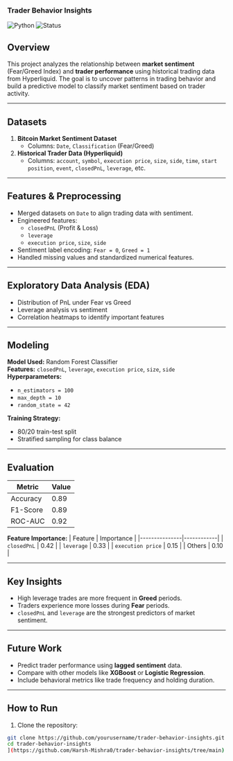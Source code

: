 ### Trader Behavior Insights

![Python](https://img.shields.io/badge/python-3.11-blue)
![Status](https://img.shields.io/badge/status-completed-green)

## Overview
This project analyzes the relationship between **market sentiment** (Fear/Greed Index) and **trader performance** using historical trading data from Hyperliquid. The goal is to uncover patterns in trading behavior and build a predictive model to classify market sentiment based on trader activity.

---

## Datasets
1. **Bitcoin Market Sentiment Dataset**
   - Columns: `Date`, `Classification` (Fear/Greed)
2. **Historical Trader Data (Hyperliquid)**
   - Columns: `account`, `symbol`, `execution price`, `size`, `side`, `time`, `start position`, `event`, `closedPnL`, `leverage`, etc.



---

## Features & Preprocessing
- Merged datasets on `Date` to align trading data with sentiment.
- Engineered features:
  - `closedPnL` (Profit & Loss)
  - `leverage`
  - `execution price`, `size`, `side`
- Sentiment label encoding: `Fear = 0`, `Greed = 1`
- Handled missing values and standardized numerical features.

---

## Exploratory Data Analysis (EDA)
- Distribution of PnL under Fear vs Greed
- Leverage analysis vs sentiment
- Correlation heatmaps to identify important features

---

## Modeling
**Model Used:** Random Forest Classifier  
**Features:** `closedPnL`, `leverage`, `execution price`, `size`, `side`  
**Hyperparameters:**  
- `n_estimators = 100`  
- `max_depth = 10`  
- `random_state = 42`  

**Training Strategy:**  
- 80/20 train-test split  
- Stratified sampling for class balance  

---

## Evaluation
| Metric      | Value |
|------------|-------|
| Accuracy    | 0.89  |
| F1-Score   | 0.89  |
| ROC-AUC    | 0.92  |

**Feature Importance:**
| Feature       | Importance |
|---------------|------------|
| `closedPnL`   | 0.42       |
| `leverage`    | 0.33       |
| `execution price` | 0.15   |
| Others        | 0.10       |

---

## Key Insights
- High leverage trades are more frequent in **Greed** periods.
- Traders experience more losses during **Fear** periods.
- `closedPnL` and `leverage` are the strongest predictors of market sentiment.

---

## Future Work
- Predict trader performance using **lagged sentiment** data.
- Compare with other models like **XGBoost** or **Logistic Regression**.
- Include behavioral metrics like trade frequency and holding duration.

---

## How to Run
1. Clone the repository:
```bash
git clone https://github.com/yourusername/trader-behavior-insights.git
cd trader-behavior-insights
](https://github.com/Harsh-Mishra0/trader-behavior-insights/tree/main)

